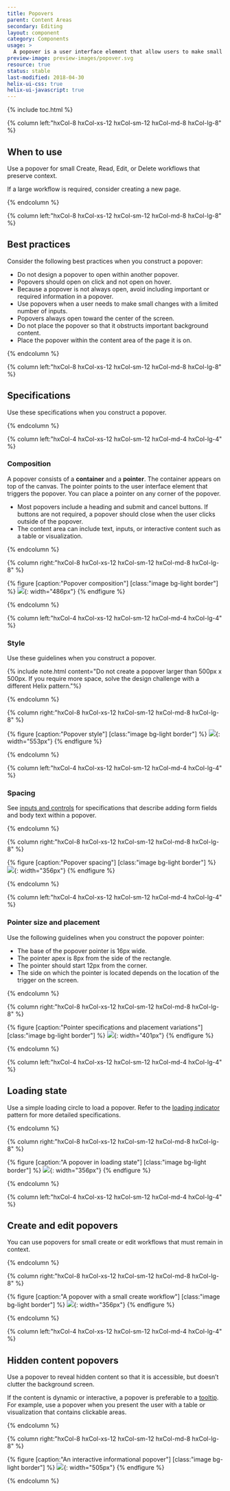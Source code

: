 ```yaml
---
title: Popovers
parent: Content Areas
secondary: Editing
layout: component
category: Components
usage: >
  A popover is a user interface element that allow users to make small changes, view additional details, or take action without losing the context of the current page. For example, when a user clicks an Edit link, a popover containing the parameters to edit opens. In addition to preserving context, popovers declutter a webpage.
preview-image: preview-images/popover.svg
resource: true
status: stable
last-modified: 2018-04-30
helix-ui-css: true
helix-ui-javascript: true
---
```


{% include toc.html %}

<section class="static-section" markdown="1">

<div class="hxRow"  markdown="1">

{% column left:"hxCol-8 hxCol-xs-12 hxCol-sm-12 hxCol-md-8 hxCol-lg-8" %}

## When to use

Use a popover for small Create, Read, Edit, or Delete workflows that preserve context.

If a large workflow is required, consider creating a new page.

{% endcolumn %}

</div>

</section>

<section class="static-section" markdown="1">

<div class="hxRow"  markdown="1">

{% column left:"hxCol-8 hxCol-xs-12 hxCol-sm-12 hxCol-md-8 hxCol-lg-8" %}

## Best practices

Consider the following best practices when you construct a popover:

- Do not design a popover to open within another popover.
- Popovers should open on click and not open on hover.
- Because a popover is not always open, avoid including important or required information in a popover.
- Use popovers when a user needs to make small changes with a limited number of inputs.
- Popovers always open toward the center of the screen.
- Do not place the popover so that it obstructs important background content.
- Place the popover within the content area of the page it is on.

{% endcolumn %}

</div>

</section>

<section class="static-section" markdown="1">

<div class="hxRow"  markdown="1">

{% column left:"hxCol-8 hxCol-xs-12 hxCol-sm-12 hxCol-md-8 hxCol-lg-8" %}

## Specifications
Use these specifications when you construct a popover.

{% endcolumn %}

</div>

</section>

<section class="static-section" markdown="1">

<div class="hxRow"  markdown="1">

{% column left:"hxCol-4 hxCol-xs-12 hxCol-sm-12 hxCol-md-4 hxCol-lg-4" %}

### Composition
A popover consists of a **container** and a **pointer**. The container appears on top of the canvas. The pointer points to the user interface element that triggers the popover. You can place a pointer on any corner of the popover.

- Most popovers include a heading and submit and cancel buttons. If buttons are not required, a popover should close when the user clicks outside of the popover.
- The content area can include text, inputs, or interactive content such as a table or visualization.

{% endcolumn %}

{% column right:"hxCol-8 hxCol-xs-12 hxCol-sm-12 hxCol-md-8 hxCol-lg-8" %}

{% figure [caption:"Popover composition"] [class:"image bg-light border"] %}
![]({{site.url}}/assets/images/components/content-areas/popovers/popovers-composition.png){: width="486px"}
{% endfigure %}

{% endcolumn %}

</div>

</section>

<section class="static-section" markdown="1">

<div class="hxRow"  markdown="1">

{% column left:"hxCol-4 hxCol-xs-12 hxCol-sm-12 hxCol-md-4 hxCol-lg-4" %}

### Style

Use these guidelines when you construct a popover.

{% include note.html content="Do not create a popover larger than 500px x 500px. If you require more space, solve the design challenge with a different Helix pattern."%}

{% endcolumn %}

{% column right:"hxCol-8 hxCol-xs-12 hxCol-sm-12 hxCol-md-8 hxCol-lg-8" %}

{% figure [caption:"Popover style"] [class:"image bg-light border"] %}
![]({{site.url}}/assets/images/components/content-areas/popovers/popovers-style.png){: width="553px"}
{% endfigure %}

{% endcolumn %}

</div>

</section>

<section class="static-section" markdown="1">

<div class="hxRow"  markdown="1">

{% column left:"hxCol-4 hxCol-xs-12 hxCol-sm-12 hxCol-md-4 hxCol-lg-4" %}

### Spacing

See [inputs and controls]({{site.baseurl}}/components/inputs-and-controls.html) for specifications that describe adding form fields and body text within a popover.

{% endcolumn %}

{% column right:"hxCol-8 hxCol-xs-12 hxCol-sm-12 hxCol-md-8 hxCol-lg-8" %}

{% figure [caption:"Popover spacing"] [class:"image bg-light border"] %}
![]({{site.url}}/assets/images/components/content-areas/popovers/popovers-spacing.png){: width="356px"}
{% endfigure %}

{% endcolumn %}

</div>

</section>

<section class="static-section" markdown="1">

<div class="hxRow"  markdown="1">

{% column left:"hxCol-4 hxCol-xs-12 hxCol-sm-12 hxCol-md-4 hxCol-lg-4" %}

### Pointer size and placement

Use the following guidelines when you construct the popover pointer:

- The base of the popover pointer is 16px wide.
- The pointer apex is 8px from the side of the rectangle.
- The pointer should start 12px from the corner.
- The side on which the pointer is located depends on the location of the trigger on the screen.

{% endcolumn %}

{% column right:"hxCol-8 hxCol-xs-12 hxCol-sm-12 hxCol-md-8 hxCol-lg-8" %}

{% figure [caption:"Pointer specifications and placement variations"] [class:"image bg-light border"] %}
![]({{site.url}}/assets/images/components/content-areas/popovers/popovers-size-and-spacing.png){: width="401px"}
{% endfigure %}

{% endcolumn %}

</div>

</section>

<section class="static-section" markdown="1">

<div class="hxRow"  markdown="1">

{% column left:"hxCol-4 hxCol-xs-12 hxCol-sm-12 hxCol-md-4 hxCol-lg-4" %}

## Loading state

Use a simple loading circle to load a popover. Refer to the [loading indicator]({{site.baseurl}}/components/loading-indicators.html) pattern for more detailed specifications.

{% endcolumn %}

{% column right:"hxCol-8 hxCol-xs-12 hxCol-sm-12 hxCol-md-8 hxCol-lg-8" %}

{% figure [caption:"A popover in loading state"] [class:"image bg-light border"] %}
![]({{site.url}}/assets/images/components/content-areas/popovers/popovers-loading-state.png){: width="356px"}
{% endfigure %}

{% endcolumn %}

</div>

</section>

<section class="static-section" markdown="1">

<div class="hxRow"  markdown="1">

{% column left:"hxCol-4 hxCol-xs-12 hxCol-sm-12 hxCol-md-4 hxCol-lg-4" %}

## Create and edit popovers

You can use popovers for small create or edit workflows that must remain in context.

{% endcolumn %}

{% column right:"hxCol-8 hxCol-xs-12 hxCol-sm-12 hxCol-md-8 hxCol-lg-8" %}

{% figure [caption:"A popover with a small create workflow"] [class:"image bg-light border"] %}
![]({{site.url}}/assets/images/components/content-areas/popovers/popovers-small-create-edit-popover.png){: width="356px"}
{% endfigure %}

{% endcolumn %}

</div>

</section>

<section class="static-section" markdown="1">

<div class="hxRow"  markdown="1">

{% column left:"hxCol-4 hxCol-xs-12 hxCol-sm-12 hxCol-md-4 hxCol-lg-4" %}

## Hidden content popovers

Use a popover to reveal hidden content so that it is accessible, but doesn’t clutter the background screen.

If the content is dynamic or interactive, a popover is preferable to a [tooltip]({{site.baseurl}}/components/tooltip.html). For example, use a popover when you present the user with a table or visualization that contains clickable areas.

{% endcolumn %}

{% column right:"hxCol-8 hxCol-xs-12 hxCol-sm-12 hxCol-md-8 hxCol-lg-8" %}

{% figure [caption:"An interactive informational popover"] [class:"image bg-light border"] %}
![]({{site.url}}/assets/images/components/content-areas/popovers/popovers-hidden-content-popover.png){: width="505px"}
{% endfigure %}

{% endcolumn %}

</div>

</section>
